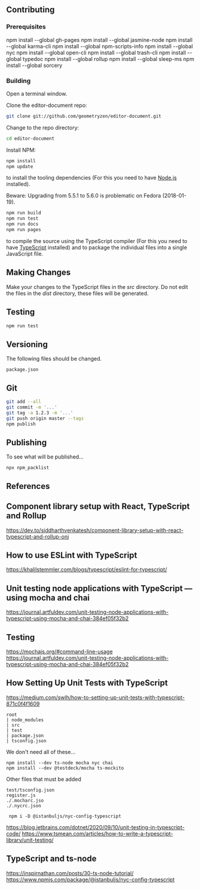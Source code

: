 ## Contributing

### Prerequisites

npm install --global gh-pages
npm install --global jasmine-node
npm install --global karma-cli
npm install --global npm-scripts-info
npm install --global nyc
npm install --global open-cli
npm install --global trash-cli
npm install --global typedoc
npm install --global rollup
npm install --global sleep-ms
npm install --global sorcery

### Building

Open a terminal window.

Clone the editor-document repo:

```bash
git clone git://github.com/geometryzen/editor-document.git
```

Change to the repo directory:

```bash
cd editor-document
```

Install NPM:

```bash
npm install
npm update
```
to install the tooling dependencies (For this you need to have [Node.js](http://nodejs.org) installed).

Beware: Upgrading from 5.5.1 to 5.6.0 is problematic on Fedora (2018-01-19).

```bash
npm run build
npm run test
npm run docs
npm run pages
```

to compile the source using the TypeScript compiler (For this you need to have [TypeScript](http://www.typescriptlang.org) installed) and to package the individual files into a single JavaScript file.

## Making Changes

Make your changes to the TypeScript files in the _src_ directory. Do not edit the files in the _dist_ directory, these files will be generated.

## Testing

```bash
npm run test
```

## Versioning

The following files should be changed.

```
package.json
```

## Git

```bash
git add --all
git commit -m '...'
git tag -a 1.2.3 -m '...'
git push origin master --tags
npm publish
```

## Publishing

To see what will be published...
```
npx npm_packlist
```

## References
## Component library setup with React, TypeScript and Rollup
https://dev.to/siddharthvenkatesh/component-library-setup-with-react-typescript-and-rollup-onj

## How to use ESLint with TypeScript
https://khalilstemmler.com/blogs/typescript/eslint-for-typescript/

## Unit testing node applications with TypeScript — using mocha and chai
https://journal.artfuldev.com/unit-testing-node-applications-with-typescript-using-mocha-and-chai-384ef05f32b2

## Testing
https://mochajs.org/#command-line-usage
https://journal.artfuldev.com/unit-testing-node-applications-with-typescript-using-mocha-and-chai-384ef05f32b2
## How Setting Up Unit Tests with TypeScript
https://medium.com/swlh/how-to-setting-up-unit-tests-with-typescript-871c0f4f1609


```
root
| node_modules
| src
| test
| package.json
| tsconfig.json
```

We don't need all of these...
```
npm install --dev ts-node mocha nyc chai
npm install --dev @testdeck/mocha ts-mockito
```

Other files that must be added
```
test/tsconfig.json
register.js
./.mocharc.jso
./.nycrc.json
```

```
 npm i -D @istanbuljs/nyc-config-typescript
```


https://blog.jetbrains.com/dotnet/2020/09/10/unit-testing-in-typescript-code/
https://www.tsmean.com/articles/how-to-write-a-typescript-library/unit-testing/


## TypeScript and ts-node
https://inspirnathan.com/posts/30-ts-node-tutorial/
https://www.npmjs.com/package/@istanbuljs/nyc-config-typescript
